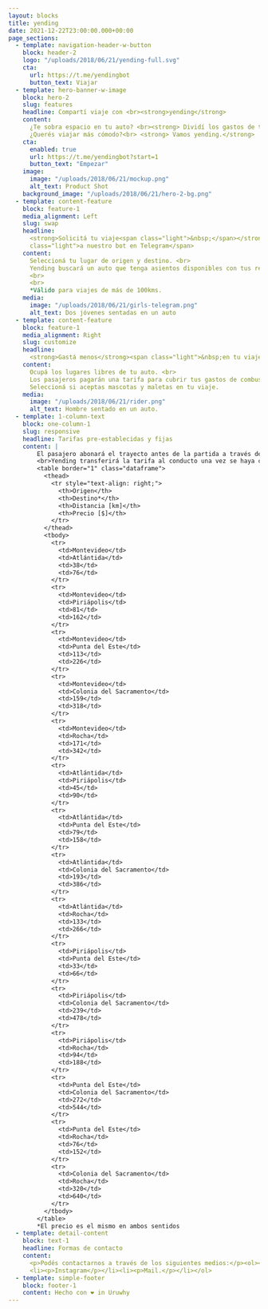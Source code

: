 ```yaml
---
layout: blocks
title: yending
date: 2021-12-22T23:00:00.000+00:00
page_sections:
  - template: navigation-header-w-button
    block: header-2
    logo: "/uploads/2018/06/21/yending-full.svg"
    cta:
      url: https://t.me/yendingbot
      button_text: Viajar
  - template: hero-banner-w-image
    block: hero-2
    slug: features
    headline: Compartí viaje con <br><strong>yending</strong>
    content:
      ¿Te sobra espacio en tu auto? <br><strong> Dividí los gastos de tu viaje.</strong> <br>
      ¿Querés viajar más cómodo?<br> <strong> Vamos yending.</strong>
    cta:
      enabled: true
      url: https://t.me/yendingbot?start=1
      button_text: "Empezar"
    image:
      image: "/uploads/2018/06/21/mockup.png"
      alt_text: Product Shot
    background_image: "/uploads/2018/06/21/hero-2-bg.png"
  - template: content-feature
    block: feature-1
    media_alignment: Left
    slug: swap
    headline:
      <strong>Solicitá tu viaje<span class="light">&nbsp;</span></strong><span
      class="light">a nuestro bot en Telegram</span>
    content:
      Seleccioná tu lugar de origen y destino. <br>
      Yending buscará un auto que tenga asientos disponibles con tus requisitos. 
      <br>
      <br>
      *Válido para viajes de más de 100kms. 
    media:
      image: "/uploads/2018/06/21/girls-telegram.png"
      alt_text: Dos jóvenes sentadas en un auto
  - template: content-feature
    block: feature-1
    media_alignment: Right
    slug: customize
    headline:
      <strong>Gastá menos</strong><span class="light">&nbsp;en tu viaje </span>
    content:
      Ocupá los lugares libres de tu auto. <br>
      Los pasajeros pagarán una tarifa para cubrir tus gastos de combustible y peajes. <br>
      Seleccioná si aceptas mascotas y maletas en tu viaje. 
    media:
      image: "/uploads/2018/06/21/rider.png"
      alt_text: Hombre sentado en un auto. 
  - template: 1-column-text
    block: one-column-1
    slug: responsive
    headline: Tarifas pre-establecidas y fijas
    content: |
        El pasajero abonará el trayecto antes de la partida a través de MercadoPago.
        <br>Yending transferirá la tarifa al conducto una vez se haya completado el trayecto.
        <table border="1" class="dataframe">
          <thead>
            <tr style="text-align: right;">
              <th>Origen</th>
              <th>Destino*</th>
              <th>Distancia [km]</th>
              <th>Precio [$]</th>
            </tr>
          </thead>
          <tbody>
            <tr>
              <td>Montevideo</td>
              <td>Atlántida</td>
              <td>38</td>
              <td>76</td>
            </tr>
            <tr>
              <td>Montevideo</td>
              <td>Piriápolis</td>
              <td>81</td>
              <td>162</td>
            </tr>
            <tr>
              <td>Montevideo</td>
              <td>Punta del Este</td>
              <td>113</td>
              <td>226</td>
            </tr>
            <tr>
              <td>Montevideo</td>
              <td>Colonia del Sacramento</td>
              <td>159</td>
              <td>318</td>
            </tr>
            <tr>
              <td>Montevideo</td>
              <td>Rocha</td>
              <td>171</td>
              <td>342</td>
            </tr>
            <tr>
              <td>Atlántida</td>
              <td>Piriápolis</td>
              <td>45</td>
              <td>90</td>
            </tr>
            <tr>
              <td>Atlántida</td>
              <td>Punta del Este</td>
              <td>79</td>
              <td>158</td>
            </tr>
            <tr>
              <td>Atlántida</td>
              <td>Colonia del Sacramento</td>
              <td>193</td>
              <td>386</td>
            </tr>
            <tr>
              <td>Atlántida</td>
              <td>Rocha</td>
              <td>133</td>
              <td>266</td>
            </tr>
            <tr>
              <td>Piriápolis</td>
              <td>Punta del Este</td>
              <td>33</td>
              <td>66</td>
            </tr>
            <tr>
              <td>Piriápolis</td>
              <td>Colonia del Sacramento</td>
              <td>239</td>
              <td>478</td>
            </tr>
            <tr>
              <td>Piriápolis</td>
              <td>Rocha</td>
              <td>94</td>
              <td>188</td>
            </tr>
            <tr>
              <td>Punta del Este</td>
              <td>Colonia del Sacramento</td>
              <td>272</td>
              <td>544</td>
            </tr>
            <tr>
              <td>Punta del Este</td>
              <td>Rocha</td>
              <td>76</td>
              <td>152</td>
            </tr>
            <tr>
              <td>Colonia del Sacramento</td>
              <td>Rocha</td>
              <td>320</td>
              <td>640</td>
            </tr>
          </tbody>
        </table>
        *El precio es el mismo en ambos sentidos
  - template: detail-content
    block: text-1
    headline: Formas de contacto
    content:
      <p>Podés contactarnos a través de los siguientes medios:</p><ol><li><p>Telegram</a>.</p></li>
      <li><p>Instagram</p></li><li><p>Mail.</p></li></ol>
  - template: simple-footer
    block: footer-1
    content: Hecho con ❤︎ in Uruwhy
---
```

